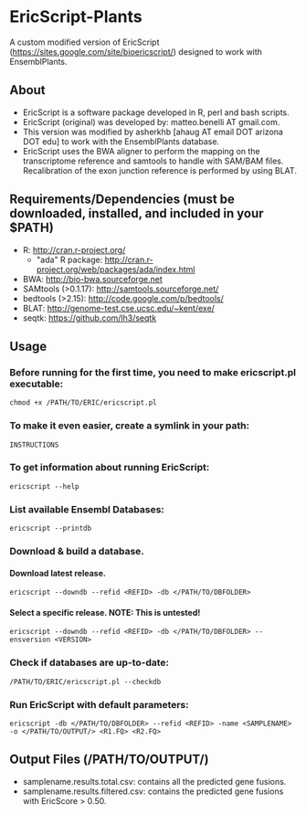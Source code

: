 # EricScript-Plants
A custom modified version of EricScript (https://sites.google.com/site/bioericscript/) designed to work with EnsemblPlants.

## About
* EricScript is a software package developed in R, perl and bash scripts.
* EricScript (original) was developed by: matteo.benelli AT gmail.com.
* This version was modified by asherkhb [ahaug AT email DOT arizona DOT edu] to work with the EnsemblPlants database.
* EricScript uses the BWA aligner to perform the mapping on the transcriptome reference and samtools to handle with
SAM/BAM files. Recalibration of the exon junction reference is performed by using BLAT.


## Requirements/Dependencies (must be downloaded, installed, and included in your $PATH)
* R: http://cran.r-project.org/
  * "ada" R package: http://cran.r-project.org/web/packages/ada/index.html
* BWA: http://bio-bwa.sourceforge.net
* SAMtools (>0.1.17): http://samtools.sourceforge.net/
* bedtools (>2.15): http://code.google.com/p/bedtools/
* BLAT: http://genome-test.cse.ucsc.edu/~kent/exe/
* seqtk: https://github.com/lh3/seqtk



## Usage
### Before running for the first time, you need to make ericscript.pl executable:
```
chmod +x /PATH/TO/ERIC/ericscript.pl
```

### To make it even easier, create a symlink in your path:
```
INSTRUCTIONS
```

### To get information about running EricScript:
```
ericscript --help
```

### List available Ensembl Databases:
```
ericscript --printdb
```

### Download & build a database.
#### Download latest release.
```
ericscript --downdb --refid <REFID> -db </PATH/TO/DBFOLDER>
```
#### Select a specific release. NOTE: This is untested!
```
ericscript --downdb --refid <REFID> -db </PATH/TO/DBFOLDER> --ensversion <VERSION>
```

### Check if databases are up-to-date:
```
/PATH/TO/ERIC/ericscript.pl --checkdb
```

### Run EricScript with default parameters:
```
ericscript -db </PATH/TO/DBFOLDER> --refid <REFID> -name <SAMPLENAME> -o </PATH/TO/OUTPUT/> <R1.FQ> <R2.FQ>
```


## Output Files (/PATH/TO/OUTPUT/)
* samplename.results.total.csv: contains all the predicted gene fusions.
* samplename.results.filtered.csv: contains the predicted gene fusions with EricScore > 0.50.